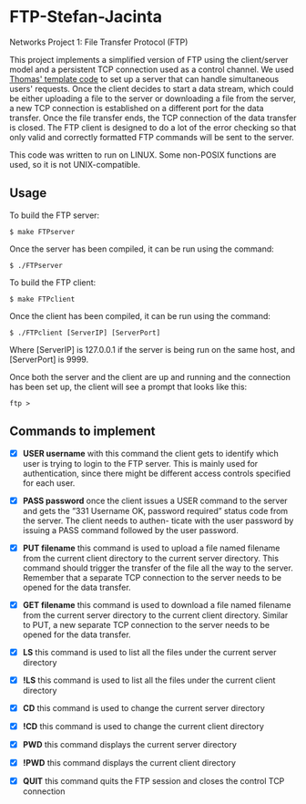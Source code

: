 # FTP-Stefan-Jacinta
Networks Project 1: File Transfer Protocol (FTP)

This project implements a simplified version of FTP using the client/server model and a persistent TCP connection used as a control channel. We used [Thomas' template code](https://github.com/tpoetsch/concurrent_client_server) to set up a server that can handle simultaneous users' requests. Once the client decides to start a data stream, which could be either uploading a file to the server or downloading a file from the server, a new TCP connection is established on a different port for the data transfer. Once the file transfer ends, the TCP connection of the data transfer is closed.
The FTP client is designed to do a lot of the error checking so that only valid and correctly formatted FTP commands will be sent to the server.

This code was written to run on LINUX. Some non-POSIX functions are used, so it is not UNIX-compatible.

Usage
---
To build the FTP server:
```
$ make FTPserver
```
Once the server has been compiled, it can be run using the command:
```
$ ./FTPserver
```

To build the FTP client:
```
$ make FTPclient
```
Once the client has been compiled, it can be run using the command:
```
$ ./FTPclient [ServerIP] [ServerPort]
```
Where [ServerIP] is 127.0.0.1 if the server is being run on the same host, and [ServerPort] is 9999.

Once both the server and the client are up and running and the connection has been set up, the client will see a prompt that looks like this:
```
ftp >
```
Commands to implement
---
- [x] **USER username** with this command the client gets to identify which user is trying to login to the FTP server. This is mainly used for authentication, since there might be different access controls specified for each user.

- [x] **PASS password** once the client issues a USER command to the server and gets the ”331 Username OK, password required” status code from the server. The client needs to authen- ticate with the user password by issuing a PASS command followed by the user password.

- [x] **PUT filename** this command is used to upload a file named filename from the current client directory to the current server directory. This command should trigger the transfer of the file all the way to the server. Remember that a separate TCP connection to the server needs to be opened for the data transfer.

- [x] **GET filename** this command is used to download a file named filename from the current server directory to the current client directory. Similar to PUT, a new separate TCP connection to the server needs to be opened for the data transfer.

- [x] **LS** this command is used to list all the files under the current server directory
- [x] **!LS** this command is used to list all the files under the current client directory
- [x] **CD** this command is used to change the current server directory
- [x] **!CD** this command is used to change the current client directory
- [x] **PWD** this command displays the current server directory
- [x] **!PWD** this command displays the current client directory
- [x] **QUIT** this command quits the FTP session and closes the control TCP connection

